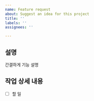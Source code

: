 ```yaml
---
name: Feature request
about: Suggest an idea for this project
title: ''
labels: ''
assignees: ''

---
```


## 설명

간결하게 기능 설명

## 작업 상세 내용

- [ ] 할 일
